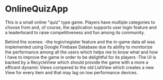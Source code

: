 # OnlineQuizApp

This is a small online "quiz" type game. Players have multiple categories to choose from and, of course, the application supports user login feature and a leaderboard to raise competitiveness and fun among its community. 

Behind the scenes:
    -the login/register feature and the in-game data all was implemented using Google Firebase Database due its ability to monitorize the performance among all the users which helps me to know what and how I have to improve the game in order to be delightful for its players 
    -The UI is backed by a RecycleView which should provide the game with a more a efficent dynamic Views compered to the old ListView which creates a new View for every item and that may lag on low performance devices.
    
